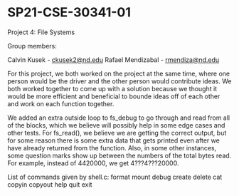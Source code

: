 # SP21-CSE-30341-01
Project 4: File Systems

Group members:

  Calvin Kusek - ckusek2@nd.edu
  Rafael Mendizabal - rmendiza@nd.edu

For this project, we both worked on the project at the same time, where one person would be the driver and the other person would contribute ideas. We both worked together to come up with a solution because we thought it would be more efficient and beneficial to bounde ideas off of each other and work on each function together.

We added an extra outside loop to fs_debug to go through and read from all of the blocks, which we believe will possibly help in some edge cases and other tests.
For fs_read(), we believe we are getting the correct output, but for some reason there is some extra data that gets printed even after we have already returned from the function. Also, in some other instances, some question marks show up between the numbers of the total bytes read. For example, instead of 4420000, we get 4???4???20000. 

List of commands given by shell.c:
  format
  mount
  debug
  create
  delete  <inode>
  cat     <inode>
  copyin  <file> <inode>
  copyout <inode> <file>
  help
  quit
  exit
